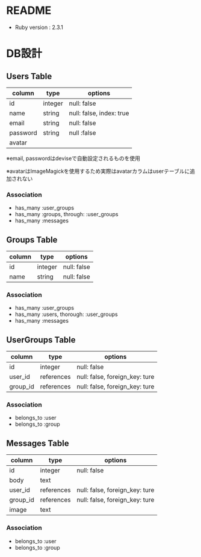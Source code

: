 # README

- Ruby version : 2.3.1

# DB設計

## Users Table

|column|type|options|
|------|----|-------|
|id|integer|null: false|
|name|string|null: false, index: true|
|email|string|null: false|
|password|string|null :false|
|avatar|||

※email, passwordはdeviseで自動設定されるものを使用

※avatarはImageMagickを使用するため実際はavatarカラムはuserテーブルに追加されない

### Association

- has_many :user_groups
- has_many :groups, through: :user_groups
- has_many :messages



## Groups Table

|column|type|options|
|------|----|-------|
|id|integer|null: false|
|name|string|null: false|

### Association

- has_many :user_groups
- has_many :users, thorough: :user_groups
- has_many :messages



## UserGroups Table

|column|type|options|
|------|----|-------|
|id|integer|null: false|
|user_id|references|null: false, foreign_key: ture|
|group_id|references|null: false, foreign_key: ture|

### Association

- belongs_to :user
- belongs_to :group



## Messages Table

|column|type|options|
|------|----|-------|
|id|integer|null: false|
|body|text|
|user_id|references|null: false, foreign_key: ture|
|group_id|references|null: false, foreign_key: ture|
|image|text||

### Association

- belongs_to :user
- belongs_to :group
